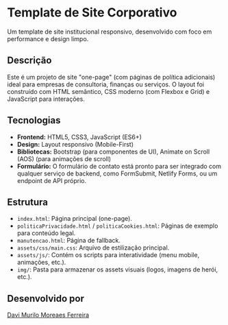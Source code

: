 # Template de Site Corporativo

Um template de site institucional responsivo, desenvolvido com foco em performance e design limpo.

## Descrição

Este é um projeto de site "one-page" (com páginas de política adicionais) ideal para empresas de consultoria, finanças ou serviços. O layout foi construído com HTML semântico, CSS moderno (com Flexbox e Grid) e JavaScript para interações.

## Tecnologias

* **Frontend:** HTML5, CSS3, JavaScript (ES6+)
* **Design:** Layout responsivo (Mobile-First)
* **Bibliotecas:** Bootstrap (para componentes de UI), Animate on Scroll (AOS) (para animações de scroll)
* **Formulário:** O formulário de contato está pronto para ser integrado com qualquer serviço de backend, como FormSubmit, Netlify Forms, ou um endpoint de API próprio.

## Estrutura

* `index.html`: Página principal (one-page).
* `politicaPrivacidade.html` / `politicaCookies.html`: Páginas de exemplo para conteúdo legal.
* `manutencao.html`: Página de fallback.
* `assets/css/main.css`: Arquivo de estilização principal.
* `assets/js/`: Contém os scripts para interatividade (menu mobile, animações, etc.).
* `img/`: Pasta para armazenar os assets visuais (logos, imagens de herói, etc.).

## Desenvolvido por

[Davi Murilo Moreaes Ferreira](https://github.com/davimurilomf-sketch)